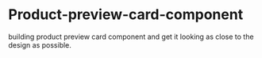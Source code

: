 # Product-preview-card-component
building product preview card component and get it looking as close to the design as possible.
